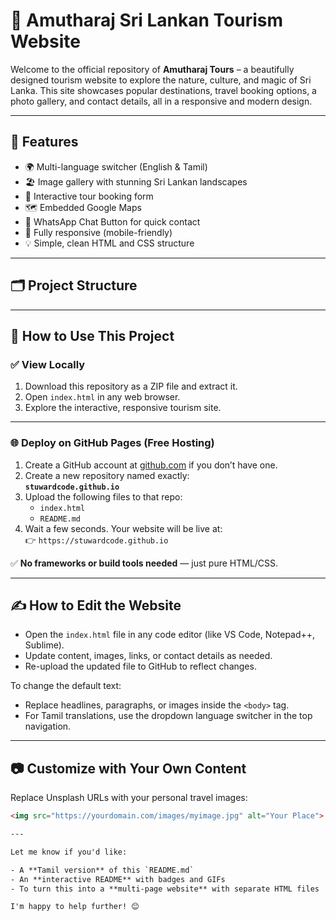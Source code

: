 # 🌴 Amutharaj Sri Lankan Tourism Website

Welcome to the official repository of **Amutharaj Tours** – a beautifully designed tourism website to explore the nature, culture, and magic of Sri Lanka. This site showcases popular destinations, travel booking options, a photo gallery, and contact details, all in a responsive and modern design.

---

## 🌟 Features

- 🌍 Multi-language switcher (English & Tamil)
- 🏖️ Image gallery with stunning Sri Lankan landscapes
- 📝 Interactive tour booking form
- 🗺️ Embedded Google Maps
- 💬 WhatsApp Chat Button for quick contact
- 📱 Fully responsive (mobile-friendly)
- 💡 Simple, clean HTML and CSS structure

---

## 🗂️ Project Structure


---

## 🚀 How to Use This Project

### ✅ View Locally

1. Download this repository as a ZIP file and extract it.
2. Open `index.html` in any web browser.
3. Explore the interactive, responsive tourism site.

---

### 🌐 Deploy on GitHub Pages (Free Hosting)

1. Create a GitHub account at [github.com](https://github.com) if you don’t have one.
2. Create a new repository named exactly:  
   **`stuwardcode.github.io`**
3. Upload the following files to that repo:
   - `index.html`
   - `README.md`
4. Wait a few seconds. Your website will be live at:  
   👉 `https://stuwardcode.github.io`

✅ **No frameworks or build tools needed** — just pure HTML/CSS.

---

## ✍️ How to Edit the Website

- Open the `index.html` file in any code editor (like VS Code, Notepad++, Sublime).
- Update content, images, links, or contact details as needed.
- Re-upload the updated file to GitHub to reflect changes.

To change the default text:
- Replace headlines, paragraphs, or images inside the `<body>` tag.
- For Tamil translations, use the dropdown language switcher in the top navigation.

---

## 📷 Customize with Your Own Content

Replace Unsplash URLs with your personal travel images:

```html
<img src="https://yourdomain.com/images/myimage.jpg" alt="Your Place">

---

Let me know if you'd like:

- A **Tamil version** of this `README.md`
- An **interactive README** with badges and GIFs
- To turn this into a **multi-page website** with separate HTML files

I'm happy to help further! 😊
